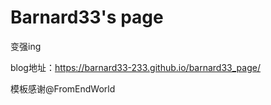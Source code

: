 # Barnard33's page

变强ing

blog地址：https://barnard33-233.github.io/barnard33_page/

模板感谢@FromEndWorld
